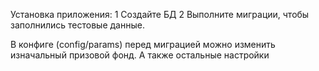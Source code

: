 Установка приложения:
1 Создайте БД
2 Выполните миграции, чтобы заполнились тестовые данные. 

В конфиге (config/params) перед миграцией можно изменить изначальный призовой фонд. А также остальные настройки
